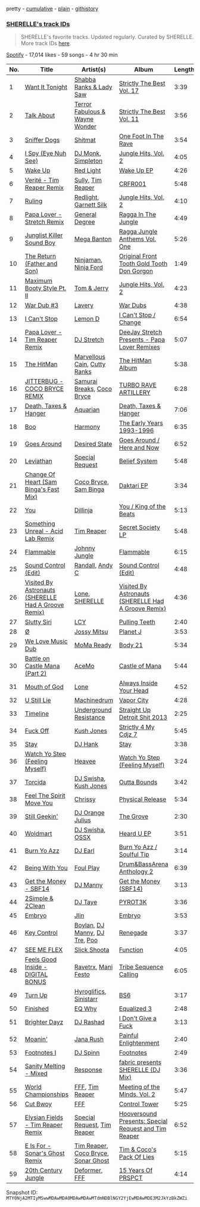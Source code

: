 pretty - [cumulative](/playlists/cumulative/37i9dQZF1DX8NzAadCccWE.md) - [plain](/playlists/plain/37i9dQZF1DX8NzAadCccWE) - [githistory](https://github.githistory.xyz/mackorone/spotify-playlist-archive/blob/main/playlists/plain/37i9dQZF1DX8NzAadCccWE)

### [SHERELLE's track IDs](https://open.spotify.com/playlist/37i9dQZF1DX8NzAadCccWE)

> SHERELLE's favorite tracks\. Updated regularly\. Curated by SHERELLE\. More track IDs <a href="spotify:genre:track\_id">here</a>.

[Spotify](https://open.spotify.com/user/spotify) - 17,014 likes - 59 songs - 4 hr 30 min

| No. | Title | Artist(s) | Album | Length |
|---|---|---|---|---|
| 1 | [Want It Tonight](https://open.spotify.com/track/18r48aW7Q2XWMfW1FlWoT5) | [Shabba Ranks & Lady Saw](https://open.spotify.com/artist/6uZGD7O4uoND1RdEF3X9e6) | [Strictly The Best Vol\. 17](https://open.spotify.com/album/5HQnavYECm7138vMaaAN9n) | 3:39 |
| 2 | [Talk About](https://open.spotify.com/track/0xVPg7o0gCGYEW0poNpjRv) | [Terror Fabulous & Wayne Wonder](https://open.spotify.com/artist/6Xf6dVt030i0cleXDNZRY0) | [Strictly The Best Vol\. 11](https://open.spotify.com/album/30urInFOmmW6SfcI9EaeNv) | 3:56 |
| 3 | [Sniffer Dogs](https://open.spotify.com/track/55BgMb2geiT4xkchOf0tl7) | [Shitmat](https://open.spotify.com/artist/6mPzVfnTE4JQJAuAdz2csx) | [One Foot In The Rave](https://open.spotify.com/album/3XS34HbJ6pl7P5CIsmTDtg) | 3:54 |
| 4 | [I Spy \(Eye Nuh See\)](https://open.spotify.com/track/31YL7wkXKNCMhSycK8dQcN) | [DJ Monk](https://open.spotify.com/artist/6oUWm82IRnDedDipHEbOIc), [Simpleton](https://open.spotify.com/artist/6a9dRIQdjTzO1aSa5aHfDM) | [Jungle Hits, Vol\. 2](https://open.spotify.com/album/5cUKFvWH5OENoGjbry6pQO) | 4:05 |
| 5 | [Wake Up](https://open.spotify.com/track/7La9NwsRxpIlIiaA3gnHBW) | [Red Light](https://open.spotify.com/artist/4ndHkMtVrpNSGBSIvARx76) | [Wake Up EP](https://open.spotify.com/album/3Ctl14kgZFWgtseVgbqHjA) | 4:26 |
| 6 | [Verité \- Tim Reaper Remix](https://open.spotify.com/track/4NhtkGmWcfjLUVJAWPuaRs) | [Sully](https://open.spotify.com/artist/6ryGFEDvM7703b889hPUFZ), [Tim Reaper](https://open.spotify.com/artist/03KZUWKQujlCcgEdcrkvWd) | [CRFR001](https://open.spotify.com/album/4iCc7ZZe7evNTB0tAyhgrl) | 5:48 |
| 7 | [Ruling](https://open.spotify.com/track/0IiOzwQXfzcAQDhQqxL6Kf) | [Redlight](https://open.spotify.com/artist/4ly0VtIYiDYVA4q6ry0NUk), [Garnett Silk](https://open.spotify.com/artist/4xDC3G6OUck11fSodF11jI) | [Jungle Hits, Vol\. 2](https://open.spotify.com/album/5cUKFvWH5OENoGjbry6pQO) | 4:10 |
| 8 | [Papa Lover \- Stretch Remix](https://open.spotify.com/track/7jlzfCnLuQFYKJXShKPN5H) | [General Degree](https://open.spotify.com/artist/0CwVuGmnkIBc5uitBWkplO) | [Ragga In The Jungle](https://open.spotify.com/album/3wTO7ouKKkWwWMpAejloNJ) | 4:49 |
| 9 | [Junglist Killer Sound Boy](https://open.spotify.com/track/5qackhpVRmfFevawUctP3e) | [Mega Banton](https://open.spotify.com/artist/2bl0Qv6eSrkSw82UCFQCCS) | [Ragga Jungle Anthems Vol\. One](https://open.spotify.com/album/05ew8rUL3PFpOGndjnBF7L) | 5:26 |
| 10 | [The Return \(Father and Son\)](https://open.spotify.com/track/4oQQPbbPwUQfPRBHjFAAOD) | [Ninjaman](https://open.spotify.com/artist/6AOWTKUQBsRamW22wk4ptr), [Ninja Ford](https://open.spotify.com/artist/1iWPF5p5NENblx980tYAcg) | [Original Front Tooth Gold Tooth Don Gorgon](https://open.spotify.com/album/72uBJoJ01UbBy7ZmJf0YbO) | 1:49 |
| 11 | [Maximum Booty Style Pt\. II](https://open.spotify.com/track/2PWQyaoaNYOQAWBbFHFSYp) | [Tom & Jerry](https://open.spotify.com/artist/11XdPK1p3uSxX0qiBy5WBZ) | [Jungle Hits, Vol\. 2](https://open.spotify.com/album/5cUKFvWH5OENoGjbry6pQO) | 4:23 |
| 12 | [War Dub \#3](https://open.spotify.com/track/6BAsziB6fmuzWsaOP6toAq) | [Lavery](https://open.spotify.com/artist/0fK0hLAdC0LJDHiReWUAYU) | [War Dubs](https://open.spotify.com/album/0FrEFew4BdAo8vV24T6x1M) | 4:38 |
| 13 | [I Can't Stop](https://open.spotify.com/track/0IttWAQPotgVvl8ttEJZjt) | [Lemon D](https://open.spotify.com/artist/4K5Dosv1aTGnVJzfv6QilI) | [I Can't Stop / Change](https://open.spotify.com/album/4gJhrwfEEdIkA5ZPjkD9bG) | 6:54 |
| 14 | [Papa Lover \- Tim Reaper Remix](https://open.spotify.com/track/0mgkQxBAgOQUmGNaQ3jZvK) | [DJ Stretch](https://open.spotify.com/artist/3beu77pIElH7E2CuPRM3xr) | [DeeJay Stretch Presents \- Papa Lover Remixes](https://open.spotify.com/album/7KUp9sYyIfYPzZRq0jTUOI) | 5:07 |
| 15 | [The HitMan](https://open.spotify.com/track/5grETTEGmUbptGZ1dXmgXD) | [Marvellous Cain](https://open.spotify.com/artist/3DyNrfbjNdST3C9fjeocIx), [Cutty Ranks](https://open.spotify.com/artist/4qDGDPGMIJuIvPfUGe0Ngg) | [The HitMan Album](https://open.spotify.com/album/55GSAJ19zDY3wV7gIMD81y) | 5:38 |
| 16 | [JITTERBUG \- COCO BRYCE REMIX](https://open.spotify.com/track/2I3CuPQbmT2pE1ryXloQHt) | [Samurai Breaks](https://open.spotify.com/artist/5X8xxAPGx1ouTGDlgE5ray), [Coco Bryce](https://open.spotify.com/artist/08hjAM9XAD28O0nWVKmlx5) | [TURBO RAVE ARTILLERY](https://open.spotify.com/album/7GEXVova5QEYiKwahROTsb) | 6:28 |
| 17 | [Death, Taxes & Hanger](https://open.spotify.com/track/2aV9WXp5iOg3ITsCgHbebZ) | [Aquarian](https://open.spotify.com/artist/5sr7enH1jsMhSe1LT0hSJ0) | [Death, Taxes & Hanger](https://open.spotify.com/album/3dqKdgt6xkJY2iIQn8MZbW) | 7:06 |
| 18 | [Boo](https://open.spotify.com/track/3a4DoAHjA7A9qD1vSl55RX) | [Harmony](https://open.spotify.com/artist/16gfjjn0IbPiW4oVu9iNA4) | [The Early Years 1993\-1996](https://open.spotify.com/album/539Fxf7Mv62713hvbLUzn2) | 6:35 |
| 19 | [Goes Around](https://open.spotify.com/track/5a4Y4TnykqvnKOnKv78Of1) | [Desired State](https://open.spotify.com/artist/0RTQBPcao3QGythpPmZrgQ) | [Goes Around / Here and Now](https://open.spotify.com/album/2BFf0lXitRqKcE3puBHKa3) | 6:52 |
| 20 | [Leviathan](https://open.spotify.com/track/1gX6INvDzhvfDWuuw38VsJ) | [Special Request](https://open.spotify.com/artist/59xdAObFYuaKO2phzzz07H) | [Belief System](https://open.spotify.com/album/3EeicHFXhpcsvD5hXLVdUg) | 5:48 |
| 21 | [Change Of Heart \(Sam Binga's Fast Mix\)](https://open.spotify.com/track/1Ozo8nA4j50iXZKSQtFR4Q) | [Coco Bryce](https://open.spotify.com/artist/08hjAM9XAD28O0nWVKmlx5), [Sam Binga](https://open.spotify.com/artist/2oyU4eToyQkxAFjkB3blsi) | [Daktari EP](https://open.spotify.com/album/3UyLzpscjnDPCSEBrR7L07) | 3:34 |
| 22 | [You](https://open.spotify.com/track/3B9Bi7OhmPyzeqeUedAZE2) | [Dillinja](https://open.spotify.com/artist/5CDTMeaU6dnv24n6e4uAtk) | [You / King of the Beats](https://open.spotify.com/album/6hGFtlVuuir8LRuMPGmW5a) | 5:13 |
| 23 | [Something Unreal \- Acid Lab Remix](https://open.spotify.com/track/1RJABjlUFH8ZJFRfPuHgyr) | [Tim Reaper](https://open.spotify.com/artist/03KZUWKQujlCcgEdcrkvWd) | [Secret Society LP](https://open.spotify.com/album/0fHxNpX5lRuCtdlAfIO2lW) | 5:48 |
| 24 | [Flammable](https://open.spotify.com/track/6Ax72b61GpENGEWY4tlbEv) | [Johnny Jungle](https://open.spotify.com/artist/4fYroVBAQIpEuFho2WtbYY) | [Flammable](https://open.spotify.com/album/5AymSACNNp0RtGBMc8fL1C) | 6:15 |
| 25 | [Sound Control \(Edit\)](https://open.spotify.com/track/40H7GrHzdUxmc75nvZzctq) | [Randall](https://open.spotify.com/artist/7eBvRf0FT8X43nN0DAmvLl), [Andy C](https://open.spotify.com/artist/75HK7rgkmDMTnWwwmcN53N) | [Sound Control \(Edit\)](https://open.spotify.com/album/4L8M2uJ3Tpgq9wn9uEnWwf) | 4:48 |
| 26 | [Visited By Astronauts \(SHERELLE Had A Groove Remix\)](https://open.spotify.com/track/5UlfojmfPdNxLnt5qcBx93) | [Lone](https://open.spotify.com/artist/5wZOrGWdg4hq7KIRMupJdI), [SHERELLE](https://open.spotify.com/artist/2TFDQkQ7LahhuwL9p7R6MO) | [Visited By Astronauts \(SHERELLE Had A Groove Remix\)](https://open.spotify.com/album/7uWrC80CdnlDRoe9pUI1yn) | 4:36 |
| 27 | [Slutty Siri](https://open.spotify.com/track/6veA86u8djfyH193y3WeSu) | [LCY](https://open.spotify.com/artist/4UUWo1AiaKMCi76yo69O1U) | [Pulling Teeth](https://open.spotify.com/album/3KSdfgM7AbMcbFDMTq0cbU) | 2:40 |
| 28 | [Ø](https://open.spotify.com/track/4aOBjMHxMx1sVUojVz557p) | [Jossy Mitsu](https://open.spotify.com/artist/7BwNdOufmdK919y4NHtF2a) | [Planet J](https://open.spotify.com/album/2aGL2535GZrXsLdjygoYsq) | 3:53 |
| 29 | [We Love Music Dub](https://open.spotify.com/track/2CKQTWDoiBU7sCZAFZ9Vsi) | [MoMa Ready](https://open.spotify.com/artist/5X6LaznpXYDwhSt5eirvRV) | [Body 21](https://open.spotify.com/album/0cDqJ4z71cnM218eUefpgU) | 5:34 |
| 30 | [Battle on Castle Mana \(Part 2\)](https://open.spotify.com/track/3xmu3cMHVDLf2c1sTTJzib) | [AceMo](https://open.spotify.com/artist/2NArTWfXN317Ok1Ale3xkX) | [Castle of Mana](https://open.spotify.com/album/5ZUljmwUletwUexCJ9PDPd) | 5:44 |
| 31 | [Mouth of God](https://open.spotify.com/track/5bHT04FUYvtLHrLQ6K0J8D) | [Lone](https://open.spotify.com/artist/5wZOrGWdg4hq7KIRMupJdI) | [Always Inside Your Head](https://open.spotify.com/album/36BhQCIGZyc0JyZAfysXYI) | 4:52 |
| 32 | [U Still Lie](https://open.spotify.com/track/23eZNfhtbC8jUCePzNLsfQ) | [Machinedrum](https://open.spotify.com/artist/06xa1OLBsMQJFXcl2tQkH4) | [Vapor City](https://open.spotify.com/album/52sjzzH6KtuhXi1jEc3LVx) | 4:28 |
| 33 | [Timeline](https://open.spotify.com/track/6e0EKOW3cTsa7Wd100N43s) | [Underground Resistance](https://open.spotify.com/artist/0tbuVFxbrGx2oiNbpetUGc) | [Straight Up Detroit Shit 2013](https://open.spotify.com/album/4gRBRcJnVvsrG4edBEObHc) | 2:25 |
| 34 | [Fuck Off](https://open.spotify.com/track/7x9LlW6S4vxs7e8U5uiDV4) | [Kush Jones](https://open.spotify.com/artist/5ifmtTvKK5Pfk6K1b0eHZm) | [Strictly 4 My Cdjz 7](https://open.spotify.com/album/2rYIMDR48AbLrkbZ78ly6M) | 5:45 |
| 35 | [Stay](https://open.spotify.com/track/2umrFsj0KBIvREfo78V3kE) | [DJ Hank](https://open.spotify.com/artist/6RBKpqKMAPxkwvxmZ4oFGe) | [Stay](https://open.spotify.com/album/2H5G2F2n6fjNpwvLafQ5F5) | 3:38 |
| 36 | [Watch Yo Step \(Feeling Myself\)](https://open.spotify.com/track/4bzMLMM9aap7iMsDKuIuxg) | [Heavee](https://open.spotify.com/artist/3bTrwZAKTLYI9zozCH6zxw) | [Watch Yo Step \(Feeling Myself\)](https://open.spotify.com/album/3xfc2eFykKunkir5wLBzDk) | 3:24 |
| 37 | [Torcida](https://open.spotify.com/track/67VJC5XvbRDiApF3vIBuHR) | [DJ Swisha](https://open.spotify.com/artist/3rnWXUmpJQJzzP3TIoqp8H), [Kush Jones](https://open.spotify.com/artist/5ifmtTvKK5Pfk6K1b0eHZm) | [Outta Bounds](https://open.spotify.com/album/4sSIoVacVvv5SnEZhVhdid) | 3:42 |
| 38 | [Feel The Spirit Move You](https://open.spotify.com/track/5GmKebbjU2U7nSHoW14m9N) | [Chrissy](https://open.spotify.com/artist/04zsBrhqOL2WNQvd5MDupE) | [Physical Release](https://open.spotify.com/album/2eG1KJSpnCgpIwA4Atapdh) | 5:34 |
| 39 | [Still Geekin'](https://open.spotify.com/track/0TnVZ2ObWc4TeRZiFUEIoL) | [DJ Orange Julius](https://open.spotify.com/artist/4DiPpabfaBSsHYvjlPkazH) | [The Grove](https://open.spotify.com/album/0KRdcfl8C4iPEhmw0Qgwce) | 2:30 |
| 40 | [Woldmart](https://open.spotify.com/track/5bw2LKs9bTqmC91hznXYJm) | [DJ Swisha](https://open.spotify.com/artist/3rnWXUmpJQJzzP3TIoqp8H), [OSSX](https://open.spotify.com/artist/0IlSNeQlqItatzdSJeZFLX) | [Heard U EP](https://open.spotify.com/album/1w7qT6cKDNqfZyRQn0LfFW) | 3:51 |
| 41 | [Burn Yo Azz](https://open.spotify.com/track/6oKQQxVmWtuXLmIfCqnxxX) | [DJ Earl](https://open.spotify.com/artist/3Y6Xd3ZOlhkroMrz1Bmo0Y) | [Burn Yo Azz / Soulful Tip](https://open.spotify.com/album/170KNChlKOg9YjJFNawOca) | 3:14 |
| 42 | [Being With You](https://open.spotify.com/track/0pKuaML0G3uKb8b8zGN2Rz) | [Foul Play](https://open.spotify.com/artist/67FRYUfxVqKOrS3x4emvL8) | [Drum&BassArena Anthology 2](https://open.spotify.com/album/0iy3RixlWYQSPRGcfbymwK) | 6:39 |
| 43 | [Get the Money \- SBF14](https://open.spotify.com/track/5nvE83ieA4Qd74wU6cYtE0) | [DJ Manny](https://open.spotify.com/artist/5whJkWAzwCYfeetVpUJKn7) | [Get the Money \(SBF14\)](https://open.spotify.com/album/6CjXD6nyCZCEP867ZiqwJg) | 3:13 |
| 44 | [2Simple & 2Clean](https://open.spotify.com/track/0qRVWdC8vbzTVsfQMePaug) | [DJ Taye](https://open.spotify.com/artist/4T1sY4aibm24hxfz9JnI7c) | [PYROT3K](https://open.spotify.com/album/2ZSHxKCu6Xj2wADXP8H4ZG) | 3:36 |
| 45 | [Embryo](https://open.spotify.com/track/0eDZh1bSgsPZoiOsX03aS6) | [Jlin](https://open.spotify.com/artist/23QKqAkKwti9zBiac6RFBA) | [Embryo](https://open.spotify.com/album/3DCBU94PUTbadVc07ApaZF) | 3:53 |
| 46 | [Key Control](https://open.spotify.com/track/6AiObNHKn2UCK78CcLxDck) | [Boylan](https://open.spotify.com/artist/68hFSG6eMm1JMeyWF1dXxe), [DJ Manny](https://open.spotify.com/artist/5whJkWAzwCYfeetVpUJKn7), [DJ Tre](https://open.spotify.com/artist/6so1AgXg57ZYwyhe9dhhYS), [Poo](https://open.spotify.com/artist/5lDuZWXhAWrHvrBQTtbwEa) | [Renegade](https://open.spotify.com/album/7iw6OInGFZAfN8ObnfEMpL) | 3:37 |
| 47 | [SEE ME FLEX](https://open.spotify.com/track/2ZQUXnhcu6MGGXHLIG0xfD) | [Slick Shoota](https://open.spotify.com/artist/2P1OqKNHmAOg9RfAufNNkR) | [Function](https://open.spotify.com/album/5zQlRAVPgMW5krX2L7QRAH) | 4:05 |
| 48 | [Feels Good Inside \- DIGITAL BONUS](https://open.spotify.com/track/32IXbkGI4tNHwwRcNVLSoD) | [Ravetrx](https://open.spotify.com/artist/5wdtWVGIkPyNhjsyHk8oEH), [Mani Festo](https://open.spotify.com/artist/5Uhy5m7C7k0TaJsDy6yQNg) | [Tribe Sequence Calling](https://open.spotify.com/album/2856VAg8m6C1aKTOY7kDOE) | 6:05 |
| 49 | [Turn Up](https://open.spotify.com/track/7jcfJqZK4Tz4BwEuYQs54A) | [Hyroglifics](https://open.spotify.com/artist/6hNELDwN2cBEdL74cpXKc0), [Sinistarr](https://open.spotify.com/artist/1AqybHsTw984feND8RwcCe) | [BS6](https://open.spotify.com/album/6NeoDlP2hzdBFRQdG8hLQF) | 3:17 |
| 50 | [Finished](https://open.spotify.com/track/2Mb6Vjcig8kBItz0sMwPTw) | [EQ Why](https://open.spotify.com/artist/2XEjbBHqhnBlfydDBUp1Rf) | [Equalized 3](https://open.spotify.com/album/2iR6V90A81mRV4IV52b9Iz) | 2:48 |
| 51 | [Brighter Dayz](https://open.spotify.com/track/39mdkhPnfFareXmHUziXaN) | [DJ Rashad](https://open.spotify.com/artist/4zGBj9dI63YIWmZkPl3o7V) | [I Don't Give a Fuck](https://open.spotify.com/album/0gqc3XZefTKV5GJUNzvmcE) | 3:13 |
| 52 | [Moanin'](https://open.spotify.com/track/2QPNVFzdiP6ydg185C1ZGa) | [Jana Rush](https://open.spotify.com/artist/0wJyMhSanZRw2cEA6cx503) | [Painful Enlightenment](https://open.spotify.com/album/0YR5VjyzpKrrRAGpoK13fS) | 2:40 |
| 53 | [Footnotes I](https://open.spotify.com/track/4kpifWfbIp1aP7aTIEh1bi) | [DJ Spinn](https://open.spotify.com/artist/0ZGOz1bQgvsT4KSzHB1dg9) | [Footnotes](https://open.spotify.com/album/03LyYirR6Bsyk5sEJdsM98) | 2:49 |
| 54 | [Sanity Melting \- Mixed](https://open.spotify.com/track/5hpEm2XVohCxhObT7JBh33) | [Response](https://open.spotify.com/artist/0J7WyINEHrVevJGBEEa2Pw) | [fabric presents SHERELLE \(DJ Mix\)](https://open.spotify.com/album/3N7MYNEvRAf04r5x0e1E0V) | 3:36 |
| 55 | [World Championships](https://open.spotify.com/track/11JTUcXWGnA1487HLovoM0) | [FFF](https://open.spotify.com/artist/1jR7PWJW17d3h2kEUqW0Tu), [Tim Reaper](https://open.spotify.com/artist/03KZUWKQujlCcgEdcrkvWd) | [Meeting of the Minds, Vol\. 2](https://open.spotify.com/album/6SKPgFX91xsuLbdHaPQj3j) | 5:47 |
| 56 | [Cut Bwoy](https://open.spotify.com/track/1xnxDfeYIrShZ0HNaCZ3C6) | [FFF](https://open.spotify.com/artist/1jR7PWJW17d3h2kEUqW0Tu) | [Control Tower](https://open.spotify.com/album/0aF3Hati2wmq4XiJI3kk5E) | 5:25 |
| 57 | [Elysian Fields \- Tim Reaper Remix](https://open.spotify.com/track/6scP0RQzLKk7grCc45KRpE) | [Special Request](https://open.spotify.com/artist/59xdAObFYuaKO2phzzz07H), [Tim Reaper](https://open.spotify.com/artist/03KZUWKQujlCcgEdcrkvWd) | [Hooversound Presents: Special Request and Tim Reaper](https://open.spotify.com/album/2Qtn6rWtRti5CknQiWh6pi) | 6:52 |
| 58 | [E Is For \- Sonar's Ghost Remix](https://open.spotify.com/track/6OXKLBXMsonWE1wq26UCCD) | [Tim Reaper](https://open.spotify.com/artist/03KZUWKQujlCcgEdcrkvWd), [Coco Bryce](https://open.spotify.com/artist/08hjAM9XAD28O0nWVKmlx5), [Sonar Ghost](https://open.spotify.com/artist/6Q6DtDNywr79KUCcLgvOF6) | [Tim & Coco's Pack Of Lies](https://open.spotify.com/album/438JfNnN69DuqrjpizwQE4) | 5:15 |
| 59 | [20th Century Jungle](https://open.spotify.com/track/1YyDj7ogUqWeXAxZwJ1Gke) | [Deformer](https://open.spotify.com/artist/52mhBAGln4mVU9AmKvJKjs), [FFF](https://open.spotify.com/artist/1jR7PWJW17d3h2kEUqW0Tu) | [15 Years Of PRSPCT](https://open.spotify.com/album/04IPVDWHHWjT3mmRlJOZab) | 4:14 |

Snapshot ID: `MTY0NjA2MTIyMSwwMDAwMDA0MDAwMDAwMTdmNDBlNGY2YjEwMDAwMDE3M2JkYzBkZWZi`